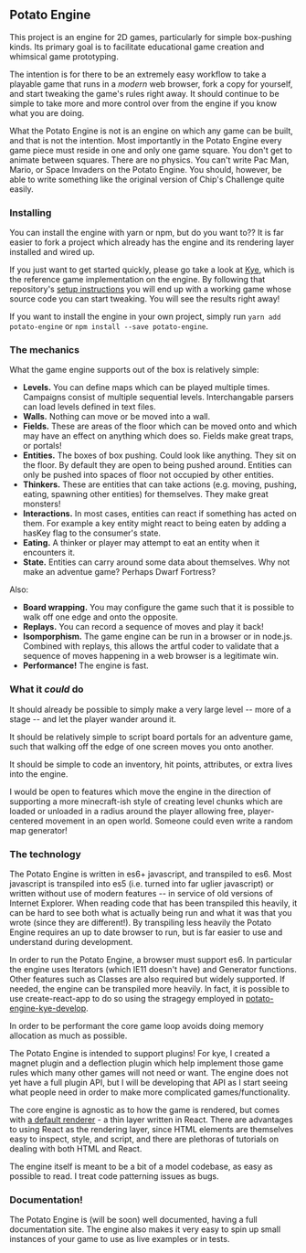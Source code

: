 ## Potato Engine

This project is an engine for 2D games, particularly for simple box-pushing kinds. Its primary goal is to facilitate educational game creation and whimsical game prototyping.

The intention is for there to be an extremely easy workflow to take a playable game that runs in a _modern_ web browser, fork a copy for yourself, and start tweaking the game's rules right away. It should continue to be simple to take more and more control over from the engine if you know what you are doing.

What the Potato Engine is not is an engine on which any game can be built, and that is not the intention. Most importantly in the Potato Engine every game piece must reside in one and only one game square. You don't get to animate between squares. There are no physics. You can't write Pac Man, Mario, or Space Invaders on the Potato Engine. You should, however, be able to write something like the original version of Chip's Challenge quite easily.

### Installing

You can install the engine with yarn or npm, but do you want to?? It is far easier to fork a project which already has the engine and its rendering layer installed and wired up.

If you just want to get started quickly, please go take a look at [Kye](https://github.com/conartist6/kye), which is the reference game implementation on the engine. By following that repository's [setup instructions](https://github.com/conartist6/kye#initial-setup) you will end up with a working game whose source code you can start tweaking. You will see the results right away!

If you want to install the engine in your own project, simply run `yarn add potato-engine` or `npm install --save potato-engine`.

### The mechanics

What the game engine supports out of the box is relatively simple:

-   **Levels.** You can define maps which can be played multiple times. Campaigns consist of multiple sequential levels. Interchangable parsers can load levels defined in text files.
-   **Walls.** Nothing can move or be moved into a wall.
-   **Fields.** These are areas of the floor which can be moved onto and which may have an effect on anything which does so. Fields make great traps, or portals!
-   **Entities.** The boxes of box pushing. Could look like anything. They sit on the floor. By default they are open to being pushed around. Entities can only be pushed into spaces of floor not occupied by other entities.
-   **Thinkers.** These are entities that can take actions (e.g. moving, pushing, eating, spawning other entities) for themselves. They make great monsters!
-   **Interactions.** In most cases, entities can react if something has acted on them. For example a key entity might react to being eaten by adding a hasKey flag to the consumer's state.
-   **Eating.** A thinker or player may attempt to eat an entity when it encounters it.
-   **State.** Entities can carry around some data about themselves. Why not make an adventue game? Perhaps Dwarf Fortress?

Also:

-   **Board wrapping.** You may configure the game such that it is possible to walk off one edge and onto the opposite.
-   **Replays.** You can record a sequence of moves and play it back!
-   **Isomporphism.** The game engine can be run in a browser or in node.js. Combined with replays, this allows the artful coder to validate that a sequence of moves happening in a web browser is a legitimate win.
-   **Performance!** The engine is fast.

### What it _could_ do

It should already be possible to simply make a very large level -- more of a stage -- and let the player wander around it.

It should be relatively simple to script board portals for an adventure game, such that walking off the edge of one screen moves you onto another.

It should be simple to code an inventory, hit points, attributes, or extra lives into the engine.

I would be open to features which move the engine in the direction of supporting a more minecraft-ish style of creating level chunks which are loaded or unloaded in a radius around the player allowing free, player-centered movement in an open world. Someone could even write a random map generator!

### The technology

The Potato Engine is written in es6+ javascript, and transpiled to es6. Most javascript is transpiled into es5 (i.e. turned into far uglier javascript) or written without use of modern features -- in service of old versions of Internet Explorer. When reading code that has been transpiled this heavily, it can be hard to see both what is actually being run and what it was that you wrote (since they are different!). By transpiling less heavily the Potato Engine requires an up to date browser to run, but is far easier to use and understand during development.

In order to run the Potato Engine, a browser must support es6. In particular the engine uses Iterators (which IE11 doesn't have) and Generator functions. Other features such as Classes are also required but widely supported. If needed, the engine can be transpiled more heavily. In fact, it is possible to use create-react-app to do so using the stragegy employed in [potato-engine-kye-develop](https://github.com/conartist6/potato-engine-kye-develop).

In order to be performant the core game loop avoids doing memory allocation as much as possible.

The Potato Engine is intended to support plugins! For kye, I created a magnet plugin and a deflection plugin which help implement those game rules which many other games will not need or want. The engine does not yet have a full plugin API, but I will be developing that API as I start seeing what people need in order to make more complicated games/functionality.

The core engine is agnostic as to how the game is rendered, but comes with [a default renderer](https://github.com/conartist6/potato-engine/tree/master/packages/potato-engine-components) - a thin layer written in React. There are advantages to using React as the rendering layer, since HTML elements are themselves easy to inspect, style, and script, and there are plethoras of tutorials on dealing with both HTML and React.

The engine itself is meant to be a bit of a model codebase, as easy as possible to read. I treat code patterning issues as bugs.

### Documentation!

The Potato Engine is (will be soon) well documented, having a full documentation site. The engine also makes it very easy to spin up small instances of your game to use as live examples or in tests.
